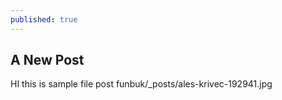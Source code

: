 ```yaml
---
published: true
---
```

## A New Post

HI this is sample file post
funbuk/_posts/ales-krivec-192941.jpg
